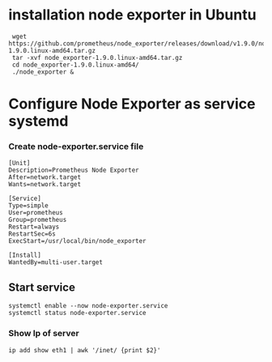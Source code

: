 # installation node exporter in Ubuntu

```
 wget https://github.com/prometheus/node_exporter/releases/download/v1.9.0/node_exporter-1.9.0.linux-amd64.tar.gz
 tar -xvf node_exporter-1.9.0.linux-amd64.tar.gz
 cd node_exporter-1.9.0.linux-amd64/
 ./node_exporter &
```


# Configure Node Exporter as service systemd
### Create node-exporter.service file
```
[Unit]
Description=Prometheus Node Exporter
After=network.target
Wants=network.target

[Service]
Type=simple
User=prometheus
Group=prometheus
Restart=always
RestartSec=6s
ExecStart=/usr/local/bin/node_exporter

[Install]
WantedBy=multi-user.target
```
## Start service 
```
systemctl enable --now node-exporter.service
systemctl status node-exporter.service
```
### Show Ip of server
```
ip add show eth1 | awk '/inet/ {print $2}'
```